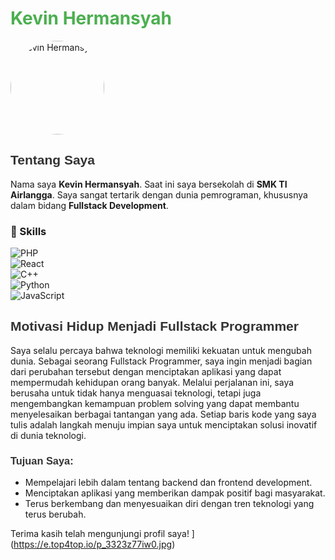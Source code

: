 # <span style="color: #4CAF50;">Kevin Hermansyah</span>

<img src="https://e.top4top.io/p_3323z77iw0.jpg" alt="Kevin Hermansyah" style="border-radius: 50%; width: 150px; height: 150px;">

## <span style="font-family: 'Arial', sans-serif; color: #333;">Tentang Saya</span>

Nama saya **Kevin Hermansyah**. Saat ini saya bersekolah di **SMK TI Airlangga**. Saya sangat tertarik dengan dunia pemrograman, khususnya dalam bidang **Fullstack Development**.
### 🚀 Skills
![PHP](https://img.shields.io/badge/PHP-80%25-blue?style=for-the-badge&logo=php)  
![React](https://img.shields.io/badge/React-85%25-61DAFB?style=for-the-badge&logo=react)  
![C++](https://img.shields.io/badge/C++-75%25-00599C?style=for-the-badge&logo=c%2B%2B)  
![Python](https://img.shields.io/badge/Python-90%25-3776AB?style=for-the-badge&logo=python)  
![JavaScript](https://img.shields.io/badge/JavaScript-88%25-F7DF1E?style=for-the-badge&logo=javascript)  


## <span style="font-family: 'Arial', sans-serif; color: #333;">Motivasi Hidup Menjadi Fullstack Programmer</span>

Saya selalu percaya bahwa teknologi memiliki kekuatan untuk mengubah dunia. Sebagai seorang Fullstack Programmer, saya ingin menjadi bagian dari perubahan tersebut dengan menciptakan aplikasi yang dapat mempermudah kehidupan orang banyak. Melalui perjalanan ini, saya berusaha untuk tidak hanya menguasai teknologi, tetapi juga mengembangkan kemampuan problem solving yang dapat membantu menyelesaikan berbagai tantangan yang ada. Setiap baris kode yang saya tulis adalah langkah menuju impian saya untuk menciptakan solusi inovatif di dunia teknologi.

### <span style="font-family: 'Arial', sans-serif; color: #333;">Tujuan Saya:</span>
- Mempelajari lebih dalam tentang backend dan frontend development.
- Menciptakan aplikasi yang memberikan dampak positif bagi masyarakat.
- Terus berkembang dan menyesuaikan diri dengan tren teknologi yang terus berubah.

Terima kasih telah mengunjungi profil saya!
](https://e.top4top.io/p_3323z77iw0.jpg)
